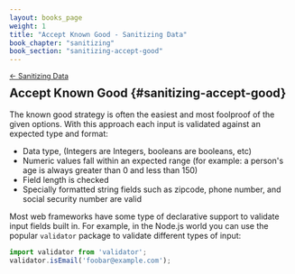 ```yaml
---
layout: books_page
weight: 1
title: "Accept Known Good - Sanitizing Data"
book_chapter: "sanitizing"
book_section: "sanitizing-accept-good"
---
```


<div style="font-size: 0.9em; margin-bottom: -20px;"><a href="/books/api-security/sanitizing/">&larr; Sanitizing Data</a></div>

## Accept Known Good {#sanitizing-accept-good}

The known good strategy is often the easiest and most foolproof of the given options. With this approach each input is validated against an expected type and format:

* Data type, (Integers are Integers, booleans are booleans, etc)
* Numeric values fall within an expected range (for example: a person's age is always greater than 0 and less than 150)
* Field length is checked
* Specially formatted string fields such as zipcode, phone number, and social security number are valid

Most web frameworks have some type of declarative support to validate input fields built in. For example,  in the Node.js world you can use the popular `validator` package to validate different types of input:

```js
import validator from 'validator';
validator.isEmail('foobar@example.com');
```
